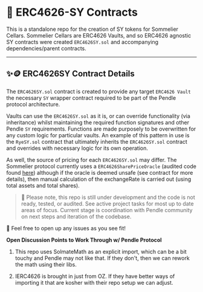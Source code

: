 # 🍷 ERC4626-SY Contracts

This is a standalone repo for the creation of SY tokens for Sommelier Cellars. Sommelier Cellars are ERC4626 Vaults, and so ERC4626 agnostic SY contracts were created `ERC4626SY.sol` and accompanying dependencies/parent contracts.

---

## **✨🪙 ERC4626SY Contract Details**

The `ERC4626SY.sol` contract is created to provide any target `ERC4626 Vault` the necessary `SY` wrapper contract required to be part of the Pendle protocol architecture.

Vaults can use the `ERC4626SY.sol` as it is, or can override functionality (via inheritance) whilst maintaining the required function signatures and other Pendle `SY` requirements. Functions are made purposely to be overwritten for any custom logic for particular vaults. An example of this pattern in use is the `RyeSY.sol` contract that ultimately inherits the `ERC4626SY.sol` contract and overrides with necessary logic for its own operation.

As well, the source of pricing for each `ERC4626SY.sol` may differ. The Sommelier protocol currently uses a `ERC4626SharePriceOracle` (audited code found [here](https://github.com/PeggyJV/cellar-contracts/blob/main/src/base/ERC4626SharePriceOracle.sol)) although if the oracle is deemed unsafe (see contract for more details), then manual calculation of the exchangeRate is carried out (using total assets and total shares).

> 🚨 Please note, this repo is still under development and the code is not ready, tested, or audited. See active project tasks for most up to date areas of focus. Current stage is coordination with Pendle community on next steps and iteration of the codebase.

💬 Feel free to open up any issues as you see fit!

**Open Discussion Points to Work Through w/ Pendle Protocol**

1. This repo uses SolmateMath as an explicit import, which can be a bit touchy and Pendle may not like that. If they don't, then we can rework the math using their libs.

2. IERC4626 is brought in just from OZ. If they have better ways of importing it that are kosher with their repo setup we can adjust.
